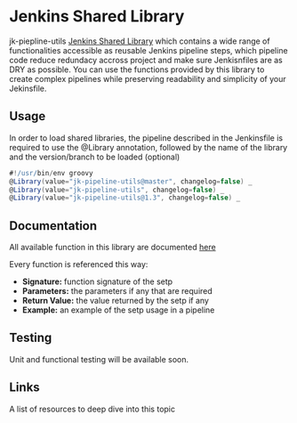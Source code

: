 # Jenkins Shared Library
jk-piepline-utils [Jenkins Shared Library](https://jenkins.io/doc/book/pipeline/shared-libraries/) which contains a wide range of functionalities accessible as reusable Jenkins pipeline steps, which pipeline code reduce redundacy accross project and make sure Jenkisnfiles are as DRY as possible. You can use the functions provided by this library to create complex pipelines while preserving readability and simplicity of your Jekinsfile.


## Usage

In order to load shared libraries, the pipeline described in the Jenkinsfile is required to use the @Library annotation, followed by the name of the library and the version/branch to be loaded (optional)

```groovy
#!/usr/bin/env groovy
@Library(value="jk-pipeline-utils@master", changelog=false) _
@Library(value="jk-pipeline-utils", changelog=false) _
@Library(value="jk-pipeline-utils@1.3", changelog=false) _
```

## Documentation
All available function in this library are documented [here](doc/stepsdoc.rst)

Every function is referenced this way:
 - **Signature:** function signature of the setp
 - **Parameters:** the parameters if any that are required
 - **Return Value:** the value returned by the setp if any
 - **Example:** an example of the setp usage in a pipeline

## Testing 
Unit and functional testing will be available soon.


## Links
A list of resources to deep dive into this topic
